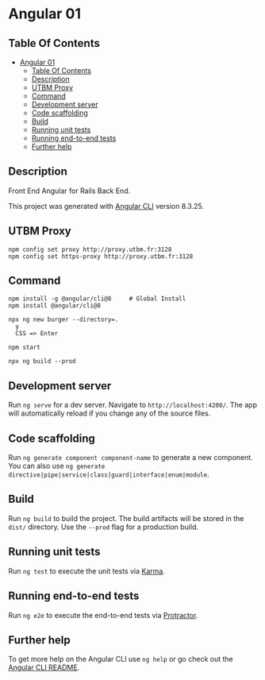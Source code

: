# Angular 01

## Table Of Contents

- [Angular 01](#angular-01)
  - [Table Of Contents](#table-of-contents)
  - [Description](#description)
  - [UTBM Proxy](#utbm-proxy)
  - [Command](#command)
  - [Development server](#development-server)
  - [Code scaffolding](#code-scaffolding)
  - [Build](#build)
  - [Running unit tests](#running-unit-tests)
  - [Running end-to-end tests](#running-end-to-end-tests)
  - [Further help](#further-help)

## Description

Front End Angular for Rails Back End.

This project was generated with [Angular CLI](https://github.com/angular/angular-cli) version 8.3.25.

## UTBM Proxy

    npm config set proxy http://proxy.utbm.fr:3128
    npm config set https-proxy http://proxy.utbm.fr:3128

## Command

    npm install -g @angular/cli@8     # Global Install
    npm install @angular/cli@8

    npx ng new burger --directory=.
      y
      CSS => Enter
    
    npm start

    npx ng build --prod

## Development server

Run `ng serve` for a dev server. Navigate to `http://localhost:4200/`. The app will automatically reload if you change any of the source files.

## Code scaffolding

Run `ng generate component component-name` to generate a new component. You can also use `ng generate directive|pipe|service|class|guard|interface|enum|module`.

## Build

Run `ng build` to build the project. The build artifacts will be stored in the `dist/` directory. Use the `--prod` flag for a production build.

## Running unit tests

Run `ng test` to execute the unit tests via [Karma](https://karma-runner.github.io).

## Running end-to-end tests

Run `ng e2e` to execute the end-to-end tests via [Protractor](http://www.protractortest.org/).

## Further help

To get more help on the Angular CLI use `ng help` or go check out the [Angular CLI README](https://github.com/angular/angular-cli/blob/master/README.md).
